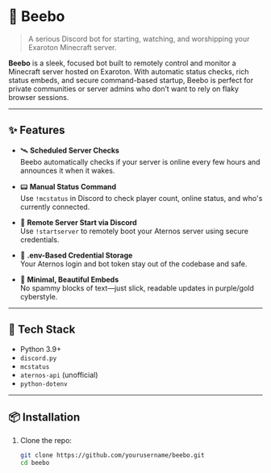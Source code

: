# 🤖 Beebo

> A serious Discord bot for starting, watching, and worshipping your Exaroton Minecraft server.

**Beebo** is a sleek, focused bot built to remotely control and monitor a Minecraft server hosted on Exaroton. With automatic status checks, rich status embeds, and secure command-based startup, Beebo is perfect for private communities or server admins who don’t want to rely on flaky browser sessions.

---

## ✨ Features

- 🛰️ **Scheduled Server Checks**  
  Beebo automatically checks if your server is online every few hours and announces it when it wakes.

- 📟 **Manual Status Command**  
  Use `!mcstatus` in Discord to check player count, online status, and who's currently connected.

- 🚀 **Remote Server Start via Discord**  
  Use `!startserver` to remotely boot your Aternos server using secure credentials.

- 🔐 **.env-Based Credential Storage**  
  Your Aternos login and bot token stay out of the codebase and safe.

- 🎨 **Minimal, Beautiful Embeds**  
  No spammy blocks of text—just slick, readable updates in purple/gold cyberstyle.

---

## 🧰 Tech Stack

- Python 3.9+
- `discord.py`
- `mcstatus`
- `aternos-api` (unofficial)
- `python-dotenv`

---

## 📦 Installation

1. Clone the repo:
   ```bash
   git clone https://github.com/yourusername/beebo.git
   cd beebo
